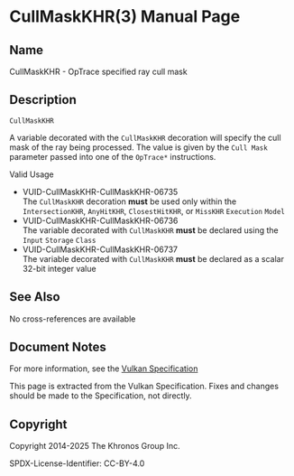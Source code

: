 # CullMaskKHR(3) Manual Page

## Name

CullMaskKHR - OpTrace specified ray cull mask



## [](#_description)Description

`CullMaskKHR`

A variable decorated with the `CullMaskKHR` decoration will specify the cull mask of the ray being processed. The value is given by the `Cull Mask` parameter passed into one of the `OpTrace*` instructions.

Valid Usage

- [](#VUID-CullMaskKHR-CullMaskKHR-06735)VUID-CullMaskKHR-CullMaskKHR-06735  
  The `CullMaskKHR` decoration **must** be used only within the `IntersectionKHR`, `AnyHitKHR`, `ClosestHitKHR`, or `MissKHR` `Execution` `Model`
- [](#VUID-CullMaskKHR-CullMaskKHR-06736)VUID-CullMaskKHR-CullMaskKHR-06736  
  The variable decorated with `CullMaskKHR` **must** be declared using the `Input` `Storage` `Class`
- [](#VUID-CullMaskKHR-CullMaskKHR-06737)VUID-CullMaskKHR-CullMaskKHR-06737  
  The variable decorated with `CullMaskKHR` **must** be declared as a scalar 32-bit integer value

## [](#_see_also)See Also

No cross-references are available

## [](#_document_notes)Document Notes

For more information, see the [Vulkan Specification](https://registry.khronos.org/vulkan/specs/latest/html/vkspec.html#CullMaskKHR)

This page is extracted from the Vulkan Specification. Fixes and changes should be made to the Specification, not directly.

## [](#_copyright)Copyright

Copyright 2014-2025 The Khronos Group Inc.

SPDX-License-Identifier: CC-BY-4.0